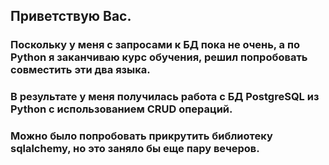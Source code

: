 ## Приветствую Вас.

### Поскольку у меня с запросами к БД пока не очень, а по Python я заканчиваю курс обучения, решил попробовать совместить эти два языка.
### В результате у меня получилась работа с БД PostgreSQL из Python с использованием CRUD операций. 
### Можно было попробовать прикрутить библиотеку sqlalchemy, но это заняло бы еще пару вечеров. 

